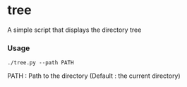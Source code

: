 # tree
A simple script that displays the directory tree

### Usage

```./tree.py --path PATH```

PATH : Path to the directory (Default : the current directory)
